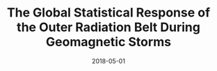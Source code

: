 ---
title: "The Global Statistical Response of the Outer Radiation Belt During Geomagnetic Storms"
collection: publications
permalink: /publication/2018-05-01-Murphy_a
date: 2018-05-01
venue: 'Geophysical Research Letters'
paperurl: 'https://doi.org/10.1002/2017GL076674'
citation: 'Murphy, K. R., Watt, C. E. J., Mann, I. R., Jonathan Rae, I., Sibeck, D. G., Boyd, A. J., et al. (2018). The Global Statistical Response of the Outer Radiation Belt During Geomagnetic Storms. Geophysical Research Letters, 45(9), 3783-3792.'
---